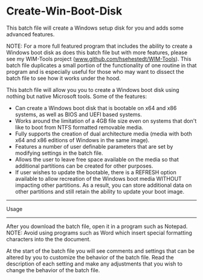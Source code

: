# Create-Win-Boot-Disk
This batch file will create a Windows setup disk for you and adds some advanced features.

NOTE: For a more full featured program that includes the ability to create a Windows boot disk as does this batch file but with more features, please see my WIM-Tools project (www.github.com/hsehestedt/WIM-Tools). This batch file duplicates a small portion of the functionality of one routine in that program and is especially useful for those who may want to dissect the batch file to see how it works under the hood.

This batch file will allow you you to create a Windows boot disk using nothing but native Microsoft tools. Some of the features:

- Can create a Windows boot disk that is bootable on x64 and x86 systems, as well as BIOS and UEFI based systems.
- Works around the limitation of a 4GB file size even on systems that don't like to boot from NTFS formatted removable media.
- Fully supports the creation of dual architecture media (media with both x64 and x86 editions of Windows in the same image).
- Features a number of user definable parameters that are set by modifying settings in the batch file.
- Allows the user to leave free space available on the media so that additional partitions can be created for other purposes.
- If user wishes to update the bootable, there is a REFRESH option available to allow recreation of the Windows boot media WITHOUT impacting other partitions. As a result, you can store additional data on other partitions and still retain the ability to update your boot image.

******
 Usage
******

After you download the batch file, open it in a program such as Notepad. NOTE: Avoid using programs such as Word which insert special formatting characters into the the document.

At the start of the batch file you will see comments and settings that can be altered by you to customize the behavior of the batch file. Read the description of each setting and make any adjustments that you wish to change the behavior of the batch file.
